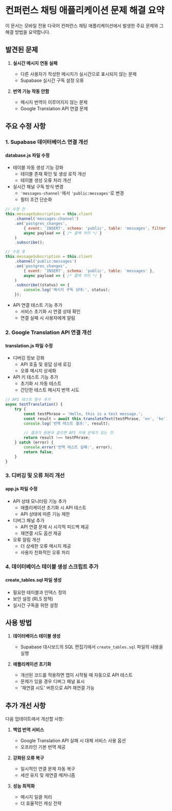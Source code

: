 # 컨퍼런스 채팅 애플리케이션 문제 해결 요약

이 문서는 모바일 전용 다국어 컨퍼런스 채팅 애플리케이션에서 발생한 주요 문제와 그 해결 방법을 요약합니다.

## 발견된 문제

1. **실시간 메시지 연동 실패**
   - 다른 사용자가 작성한 메시지가 실시간으로 표시되지 않는 문제
   - Supabase 실시간 구독 설정 오류

2. **번역 기능 작동 안함**
   - 메시지 번역이 이루어지지 않는 문제
   - Google Translation API 연결 문제

## 주요 수정 사항

### 1. Supabase 데이터베이스 연결 개선

#### database.js 파일 수정
- 테이블 자동 생성 기능 강화
  - 테이블 존재 확인 및 생성 로직 개선
  - 테이블 생성 오류 처리 개선
- 실시간 채널 구독 방식 변경
  - `'messages-channel'`에서 `'public:messages'`로 변경
  - 필터 조건 단순화

```javascript
// 수정 전
this.messageSubscription = this.client
    .channel('messages-channel')
    .on('postgres_changes', 
        { event: 'INSERT', schema: 'public', table: 'messages', filter: `room_id=eq.${this.roomId}` },
        async payload => { /* 콜백 처리 */ }
    )
    .subscribe();

// 수정 후
this.messageSubscription = this.client
    .channel('public:messages')
    .on('postgres_changes', 
        { event: 'INSERT', schema: 'public', table: 'messages' },
        async payload => { /* 콜백 처리 */ }
    )
    .subscribe((status) => {
        console.log('메시지 구독 상태:', status);
    });
```

- API 연결 테스트 기능 추가
  - 서비스 초기화 시 연결 상태 확인
  - 연결 실패 시 사용자에게 알림

### 2. Google Translation API 연결 개선

#### translation.js 파일 수정
- 디버깅 정보 강화
  - API 호출 및 응답 상세 로깅
  - 오류 메시지 상세화
- API 키 테스트 기능 추가
  - 초기화 시 자동 테스트
  - 간단한 테스트 메시지 번역 시도

```javascript
// API 테스트 함수 추가
async testTranslation() {
    try {
        const testPhrase = 'Hello, this is a test message.';
        const result = await this.translateText(testPhrase, 'en', 'ko');
        console.log('번역 테스트 결과:', result);
        
        // 결과가 원본과 같으면 API 키에 문제가 있는 것
        return result !== testPhrase;
    } catch (error) {
        console.error('번역 테스트 실패:', error);
        return false;
    }
}
```

### 3. 디버깅 및 오류 처리 개선

#### app.js 파일 수정
- API 상태 모니터링 기능 추가
  - 애플리케이션 초기화 시 API 테스트
  - API 상태에 따른 기능 제한
- 디버그 패널 추가
  - API 연결 문제 시 시각적 피드백 제공
  - 재연결 시도 옵션 제공
- 오류 알림 개선
  - 더 상세한 오류 메시지 제공
  - 사용자 친화적인 오류 처리

### 4. 데이터베이스 테이블 생성 스크립트 추가

#### create_tables.sql 파일 생성
- 필요한 테이블과 인덱스 정의
- 보안 설정 (RLS 정책)
- 실시간 구독을 위한 설정

## 사용 방법

1. **데이터베이스 테이블 생성**
   - Supabase 대시보드의 SQL 편집기에서 `create_tables.sql` 파일의 내용을 실행

2. **애플리케이션 초기화**
   - 개선된 코드를 적용하면 앱이 시작될 때 자동으로 API 테스트
   - 문제가 있을 경우 디버그 패널 표시
   - '재연결 시도' 버튼으로 API 재연결 가능

## 추가 개선 사항

다음 업데이트에서 개선할 사항:

1. **백업 번역 서비스**
   - Google Translation API 실패 시 대체 서비스 사용 옵션
   - 오프라인 기본 번역 제공

2. **강화된 오류 복구**
   - 일시적인 연결 문제 자동 복구
   - 세션 유지 및 재연결 메커니즘

3. **성능 최적화**
   - 메시지 일괄 처리
   - 더 효율적인 캐싱 전략
